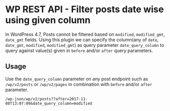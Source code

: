 # WP REST API - Filter posts date wise using given column

In WordPress 4.7, Posts cannot be filtered based on `modified`, `modified_gmt`, `date_gmt` fields.
Using this plugin we can specify the column(any of `date`, `date_gmt`, `modified`, `modified_gmt`) as query parameter `date_query_column` to query against value(s) given in `before` and/or `after` query parameters.

## Usage

Use the `date_query_column` parameter on any post endpoint such as `/wp/v2/posts` or `/wp/v2/pages` in combination with `before` and/or `after` parameter.

```
/wp-json/wp/v2/posts??after=2017-11-08T13:07:09&date_query_column=modified
```
